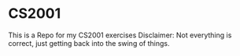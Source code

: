 # CS2001

This is a Repo for my CS2001 exercises
Disclaimer:
Not everything is correct, just getting back into the swing of things.
